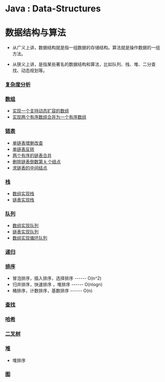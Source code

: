 #  Java : Data-Structures 
# 数据结构与算法

- 从广义上讲，数据结构就是指一组数据的存储结构。算法就是操作数据的一组方法。

- 从狭义上讲，是指某些著名的数据结构和算法，比如队列、栈、堆、二分查找、动态规划等。


### [复杂度分析](docs/1、复杂度分析/学习笔记.md)

### [数组](docs/2、数组/学习笔记.md)
- [实现一个支持动态扩容的数组](src/com/learn/array/GenericArray.java)
- [实现两个有序数组合并为一个有序数组](src/com/learn/array/GenericArray.java)

### [链表](docs/3、链表/链表学习笔记.md)
- [单链表增删改查](src/com/learn/linkedlist/MyLinkedList.java)
- [单链表反转](src/com/learn/linkedlist/GenericLinkedList.java)
- [两个有序的链表合并](src/com/learn/linkedlist/GenericLinkedList.java)
- [删除链表倒数第 k 个结点](src/com/learn/linkedlist/GenericLinkedList.java)
- [求链表的中间结点](src/com/learn/linkedlist/GenericLinkedList.java)

 ### [栈](docs/4、栈/学习笔记.md) 
 - [数组实现栈](src/com/learn/stack/ArrayStack.java)
 - [链表实现栈](src/com/learn/stack/LinkedListStack.java) 

 ### [队列](docs/5、队列/学习笔记.md)
 - [数组实现队列](src/com/learn/queue/ArrayQueue.java)
 - [链表实现队列](src/com/learn/queue/LinkedListQueue.java)
 - [数组实现循环队列](src/com/learn/queue/CircularQueue.java)

### [递归](docs/6、递归/学习笔记.md)

### [排序](docs/7、排序/学习笔记.md)
- 冒泡排序，插入排序，选择排序  ------ O(n^2)
- 归并排序，快速排序 ，堆排序 ------ O(nlogn)
- 桶排序，计数排序，基数排序    ------  O(n)
### [查找](docs/8、查找/学习笔记.md)

### [哈希](docs/9、哈希/学习笔记.md)

### [二叉树](docs/10、二叉树/学习笔记.md)

### [堆](docs/11、堆/学习笔记.md)
- 堆排序

### [图](docs/12、图/学习笔记.md)